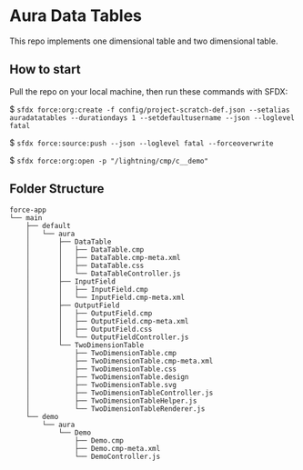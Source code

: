 # Aura Data Tables

This repo implements one dimensional table and two dimensional table.

## How to start

Pull the repo on your local machine, then run these commands with SFDX:

$ `sfdx force:org:create -f config/project-scratch-def.json --setalias auradatatables --durationdays 1 --setdefaultusername --json --loglevel fatal`

$ `sfdx force:source:push --json --loglevel fatal --forceoverwrite`

$ `sfdx force:org:open -p "/lightning/cmp/c__demo"`

## Folder Structure
```	
force-app
└── main
    ├── default
    │   └── aura
    │       ├── DataTable
    │       │   ├── DataTable.cmp
    │       │   ├── DataTable.cmp-meta.xml
    │       │   ├── DataTable.css
    │       │   └── DataTableController.js
    │       ├── InputField
    │       │   ├── InputField.cmp
    │       │   └── InputField.cmp-meta.xml
    │       ├── OutputField
    │       │   ├── OutputField.cmp
    │       │   ├── OutputField.cmp-meta.xml
    │       │   ├── OutputField.css
    │       │   └── OutputFieldController.js
    │       └── TwoDimensionTable
    │           ├── TwoDimensionTable.cmp
    │           ├── TwoDimensionTable.cmp-meta.xml
    │           ├── TwoDimensionTable.css
    │           ├── TwoDimensionTable.design
    │           ├── TwoDimensionTable.svg
    │           ├── TwoDimensionTableController.js
    │           ├── TwoDimensionTableHelper.js
    │           └── TwoDimensionTableRenderer.js
    └── demo
        └── aura
            └── Demo
                ├── Demo.cmp
                ├── Demo.cmp-meta.xml
                └── DemoController.js
```

